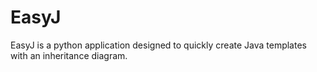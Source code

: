 # EasyJ
EasyJ is a python application designed to quickly create Java templates with an inheritance diagram.
